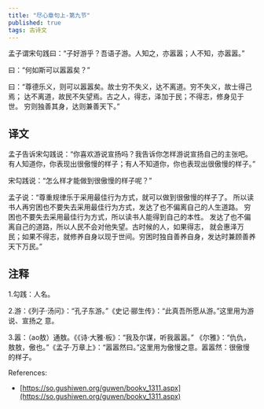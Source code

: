 ```yaml
---
title: "尽心章句上-第九节"
published: true
tags: 古诗文
---
```


孟子谓宋句践曰：“子好游乎？吾语子游。人知之，亦嚣嚣；人不知，亦嚣嚣。”

曰：“何如斯可以嚣嚣矣？”

曰：“尊德乐义，则可以嚣嚣矣。故士穷不失义，达不离道。穷不失义，故士得己焉；
达不离道，故民不失望焉。古之人，得志，泽加于民；不得志，修身见于世。
穷则独善其身，达则兼善天下。”

## 译文

孟子告诉宋勾践说：“你喜欢游说宣扬吗？我告诉你怎样游说宣扬自己的主张吧。
有人知道你，你表现出很傲慢的样子；有人不知道你，你也表现出很傲慢的样子。”

宋勾践说：“怎么样才能做到很傲慢的样子呢？”

孟子说：“尊重规律乐于采用最佳行为方式，就可以做到很傲慢的样子了。
所以读书人再穷困也不要失去采用最佳行为方式，发达了也不偏离自己的人生道路。
穷困也不要失去采用最佳行为方式，所以读书人能得到自己的本性。
发达了也不偏离自己的道路，所以人民不会对他失望。古时候的人，如果得志，
就会惠泽万民；如果不得志，就修养自身以现于世间。穷困时独自善养自身，发达时兼顾善养天下万民。”

## 注释

1.勾践：人名。

2.游：《列子·汤问》：“孔子东游。”《史记·郦生传》：“此真吾所愿从游。”这里用为游说、宣扬之
意。

3.嚣：（ao敖）通敖。《《诗·大雅·板》：“我及尔谋，听我嚣嚣。”
《尔雅》：“仇仇，敖敖，傲也。”《孟子·万章上》：“嚣嚣然曰。”这里用为傲慢之意。嚣嚣然：很傲慢的样子。

References:

- [https://so.gushiwen.org/guwen/bookv_1311.aspx](https://so.gushiwen.org/guwen/bookv_1311.aspx)
